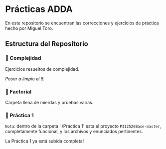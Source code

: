 # Prácticas ADDA

En este repositorio se encuentran las correcciones y ejercicios de práctica hecho por Miguel Toro.

## Estructura del Repositorio

### 📁 Complejidad

Ejercicios resueltos de complejidad.

*Pasar a limpio el 8.*

### 📁 Factorial

Carpeta llena de mierdas y pruebas varias.

### 📁 Práctica 1

`Nota`: dentro de la carpeta './Práctica 1' esta el proyecto `PI12526Base-master`, completamente funcional, y los archivos y enunciados pertinentes.

La Práctica 1 ya está subida completa!
